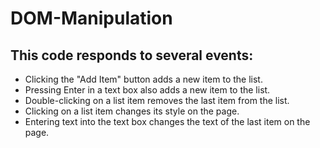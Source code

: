 # DOM-Manipulation




## This code responds to several events:
* Clicking the "Add Item" button adds a new item to the list.<br>
* Pressing Enter in a text box also adds a new item to the list.<br>
* Double-clicking on a list item removes the last item from the list.<br>
* Clicking on a list item changes its style on the page.<br>
* Entering text into the text box changes the text of the last item on the page.
